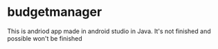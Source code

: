 # budgetmanager

This is andriod app made in android studio in Java.
It's not finished and possible won't be finished

